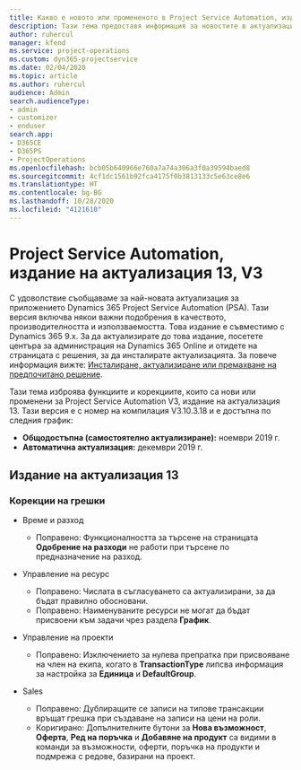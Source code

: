```yaml
---
title: Какво е новото или промененото в Project Service Automation, издание на актуализация 13, V3
description: Тази тема предоставя информация за новостите в актуализацията на Project Service Automation, издание 13, V3.
author: ruhercul
manager: kfend
ms.service: project-operations
ms.custom: dyn365-projectservice
ms.date: 02/04/2020
ms.topic: article
ms.author: ruhercul
audience: Admin
search.audienceType:
- admin
- customizer
- enduser
search.app:
- D365CE
- D365PS
- ProjectOperations
ms.openlocfilehash: bcb05b640966e760a7a74a306a3f0a39594baed8
ms.sourcegitcommit: 4cf1dc1561b92fca4175f0b3813133c5e63ce8e6
ms.translationtype: HT
ms.contentlocale: bg-BG
ms.lasthandoff: 10/28/2020
ms.locfileid: "4121610"
---
```

# <a name="project-service-automation-update-release-13-v3"></a>Project Service Automation, издание на актуализация 13, V3
С удоволствие съобщаваме за най-новата актуализация за приложението Dynamics 365 Project Service Automation (PSA). Тази версия включва някои важни подобрения в качеството, производителността и използваемостта. Това издание е съвместимо с Dynamics 365 9.x. За да актуализирате до това издание, посетете центъра за администрация на Dynamics 365 Online и отидете на страницата с решения, за да инсталирате актуализацията. За повече информация вижте: [Инсталиране, актуализиране или премахване на предпочитано решение](https://docs.microsoft.com/power-platform/admin/install-remove-preferred-solution).

Тази тема изброява функциите и корекциите, които са нови или променени за Project Service Automation V3, издание на актуализация 13. Тази версия е с номер на компилация V3.10.3.18 и е достъпна по следния график:

- **Общодостъпна (самостоятелно актуализиране):** ноември 2019 г.
- **Автоматична актуализация:** декември 2019 г.


## <a name="update-release-13"></a>Издание на актуализация 13 

### <a name="bug-fixes"></a>Корекции на грешки

- Време и разход

     - Поправено: Функционалността за търсене на страницата **Одобрение на разходи** не работи при търсене по предназначение на разход.

- Управление на ресурс

     - Поправено: Числата в съгласуването са актуализирани, за да бъдат правилно обосновани.
     - Поправено: Наименуваните ресурси не могат да бъдат присвоени към задачи чрез раздела **График**.

- Управление на проекти

     - Поправено: Изключението за нулева препратка при присвояване на член на екипа, когато в **TransactionType** липсва информация за настройка за **Единица** и **DefaultGroup**.

- Sales

     - Поправено: Дублиращите се записи на типове трансакции връщат грешка при създаване на записи на цени на роли.
     - Коригирано: Допълнителните бутони за **Нова възможност**, **Оферта**, **Ред на поръчка** и **Добавяне на продукт** са видими в команди за възможности, оферти, поръчка на продукти и подмрежа с редове, базирани на проект.



